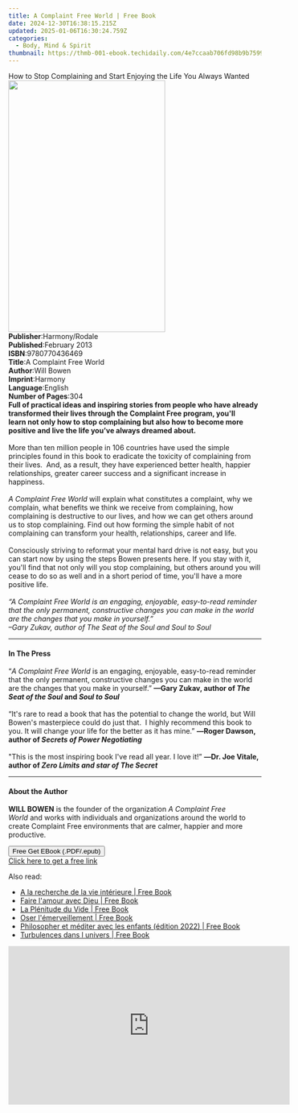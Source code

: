 ```yaml
---
title: A Complaint Free World | Free Book
date: 2024-12-30T16:38:15.215Z
updated: 2025-01-06T16:30:24.759Z
categories:
  - Body, Mind & Spirit
thumbnail: https://thmb-001-ebook.techidaily.com/4e7ccaab706fd98b9b7599dad44568056e9879696fe4ad090966d10b8dd01981.jpg
---
```

<main id="book-container">
  <div class="flex flex-col">
    <div class="book-brief flex-1 py-6 px-4 sm:p-6 md:py-10 md:px-8">
      <!-- brief-->
      <div class="book-brief-main">
        How to Stop Complaining and Start Enjoying the Life You Always Wanted
      </div>
    </div>
    <div
      class="book-meta-info flex-1 grid gap-4 col-start-1 col-end-3 row-start-1 sm:mb-6 sm:grid-cols-4 lg:gap-6 lg:col-start-2 lg:row-end-6 lg:row-span-6 lg:mb-0"
    >
      <div
        class="book-meta-info-left place-content-center mt-4 p-4 text-sm leading-6 col-start-2 col-span-2 dark:text-slate-400"
      >
        <img
          class="w-full h-500 object-cover rounded-lg sm:h-255 sm:col-span-2 lg:col-span-full"
          src="https://img-001-ebook.techidaily.com/b3498e1a97cb40c4b29fe2e1b3db2a6a19a5dda325f4e72644e7f63bdd688107.jpg"
          alt=""
          width="312"
          height="500"
        />
      </div>
      <div
        class="book-meta-info-right mt-2 col-start-1 row-start-2 col-span-3 self-center"
      >
        <!-- meta data  -->
        <div class="flex flex-col px-4 md:px-8">
          <div class="flex-1">
            <strong>Publisher</strong>:<span class="px-2">Harmony/Rodale</span>
          </div>
          <div class="flex-1">
            <strong>Published</strong>:<span class="px-2">February 2013</span>
          </div>
          <div class="flex-1">
            <strong>ISBN</strong>:<span class="px-2">9780770436469</span>
          </div>
          <div class="flex-1">
            <strong>Title</strong>:<span class="px-2"
              >A Complaint Free World</span
            >
          </div>
          <div class="flex-1">
            <strong>Author</strong>:<span class="px-2">Will Bowen</span>
          </div>
          <div class="flex-1">
            <strong>Imprint</strong>:<span class="px-2">Harmony</span>
          </div>
          <div class="flex-1">
            <strong>Language</strong>:<span class="px-2">English</span>
          </div>
          <div class="flex-1">
            <strong>Number of Pages</strong>:<span class="px-2">304</span>
          </div>
        </div>
      </div>
    </div>
    <div class="book-description flex-1 py-6 px-4 sm:p-6 md:py-10 md:px-8">
      <div class="book-description-main">
        <div accordion-content="" id="description">
          <b
            >Full of practical ideas and inspiring stories from people who have
            already transformed their lives through the Complaint Free program,
            you'll learn&nbsp;not only how to stop complaining but also how to
            become more positive and live the life you’ve always dreamed
            about.<br />&nbsp;<br /></b
          >More than ten million people in 106 countries have used the simple
          principles found in this book to eradicate the toxicity of complaining
          from their lives.&nbsp; And, as a result, they have experienced better
          health, happier relationships, greater career success and a
          significant increase in happiness.<br /><i
            ><br />A Complaint Free World</i
          >
          will explain what constitutes a complaint, why we complain, what
          benefits we think we receive from complaining, how complaining is
          destructive to our lives, and how we can get others around us to stop
          complaining. Find out how forming the simple habit of not complaining
          can transform your health, relationships, career and life.
          <br /><br />Consciously striving to reformat your mental hard drive is
          not easy, but you can start now by using the steps Bowen presents
          here. If you stay with it, you'll find that not only will you stop
          complaining, but others around you will cease to do so as well and in
          a short period of time, you'll have a more positive life.&nbsp;<br /><i
            ><br />“<i>A Complaint Free World</i> is an engaging, enjoyable,
            easy-to-read reminder that the only permanent, constructive changes
            you can make in the world are the changes that you make in
            yourself.”<br />
            –Gary Zukav, author of <i>The Seat of the Soul </i>and<i>
              Soul to Soul </i
            ><br
          /></i>
        </div>
        <div class="accordion-fader"></div>
      </div>
    </div>
    <div class="book-excerpts flex-1 py-6 px-4 sm:p-6 md:py-10 md:px-8">
      <!-- excerpts-->
      <div class="book-excerpts-main">
        <hr />
        <h4 class="placeholder placeholder-heading">
          <span>In The Press</span>
        </h4>
        <p>
          “<i>A Complaint Free World</i> is an engaging, enjoyable, easy-to-read
          reminder that the only permanent, constructive changes you can make in
          the world are the changes that you make in yourself.”
          <b>—Gary Zukav, author of <i>The Seat of the Soul </i>and</b
          ><i><b> Soul to Soul&nbsp; </b><br /><br /></i>“It's rare to read a
          book that has the potential to change the world, but Will Bowen's
          masterpiece could do just that.&nbsp; I highly recommend this book to
          you. It will change your life for the better as it has mine.”&nbsp;<b
            ><i>—</i>Roger Dawson, author of<i
              >&nbsp;<i>Secrets of Power Negotiating</i></i
            ></b
          ><br /><i>&nbsp;</i><br />"This is the most inspiring book I've read
          all year. I love it!”&nbsp;<b
            ><i>—</i>Dr. Joe Vitale, author of<i
              >&nbsp;<i>Zero Limits&nbsp;</i>and star of&nbsp;<i
                >The Secret</i
              ></i
            ></b
          >
        </p>
      </div>
    </div>
    <div class="book-about-author flex-1 py-6 px-4 sm:p-6 md:py-10 md:px-8">
      <!-- about author-->
      <div class="book-main-author-main">
        <hr />
        <h4 class="placeholder placeholder-heading">
          <span>About the Author</span>
        </h4>
        <p></p>
        <p>
          <b>WILL BOWEN</b> is the founder of the organization&nbsp;<i
            >A Complaint Free World</i
          >&nbsp;and works with individuals and organizations around the world
          to create Complaint Free environments that are calmer, happier and
          more productive.
        </p>
        <p></p>
      </div>
    </div>
    <div class="book-free-get flex-1 py-6 px-4 sm:p-6 md:py-10 md:px-8">
      <button
        id="btn-free-get"
        class="bg-blue-500 hover:bg-blue-700 text-white font-bold py-2 px-4 rounded"
      >
        Free Get EBook (.PDF/.epub)
      </button>
      <div id="countdown-display" class="px-2 text-lg mt-2"></div>
      <a
        id="free-link"
        class="hidden bg-blue-500 hover:bg-blue-700 text-white font-bold py-2 px-4 rounded"
        href="https://www.ebooks.com/en-us/book/996178/a-complaint-free-world/will-bowen/"
        target="_blank"
        >Click here to get a free link</a
      >
    </div>
    <script>
      let countdownTime = 0;
      let countdownInterval = null;
      document
        .getElementById('btn-free-get')
        .addEventListener('click', startCountdown);
      function startCountdown() {
        countdownTime = new Date().getTime() + 60000 * 3;
        countdownInterval = setInterval(updateCountdown, 1000);
        document.getElementById('btn-free-get').disabled = true;
        document
          .getElementById('btn-free-get')
          .classList.add('bg-gray-500', 'cursor-not-allowed');
      }
      function updateCountdown() {
        let currentTime = new Date().getTime();
        let timeLeft = countdownTime - currentTime;
        let secondsLeft = Math.floor(timeLeft / 1000);
        document.getElementById('countdown-display').innerHTML =
          `Remaining time: ${secondsLeft} seconds.`;
        if (secondsLeft <= 0) {
          clearInterval(countdownInterval);
          document.getElementById('btn-free-get').classList.add('hidden');
          document.getElementById('free-link').classList.remove('hidden');
          document.getElementById('countdown-display').innerHTML = '';
        }
      }
    </script>
  </div>
</main>

<ins class="adsbygoogle"
      style="display:block"
      data-ad-client="ca-pub-7571918770474297"
      data-ad-slot="8358498916"
      data-ad-format="auto"
      data-full-width-responsive="true"></ins>
    

<span class="atpl-alsoreadstyle">Also read:</span>
<div><ul>
<li><a href="https://novels-ebooks.techidaily.com/210347531-9782226388599-a-la-recherche-de-la-vie-interieure/"><u>A la recherche de la vie intérieure | Free Book</u></a></li>
<li><a href="https://novels-ebooks.techidaily.com/210347674-9782226422767-faire-lamour-avec-dieu/"><u>Faire l'amour avec Dieu | Free Book</u></a></li>
<li><a href="https://novels-ebooks.techidaily.com/210347716-9782226421074-la-plenitude-du-vide/"><u>La Plénitude du Vide | Free Book</u></a></li>
<li><a href="https://novels-ebooks.techidaily.com/210347653-9782226422033-oser-lemerveillement/"><u>Oser l'émerveillement | Free Book</u></a></li>
<li><a href="https://novels-ebooks.techidaily.com/210347733-9782226421517-philosopher-et-mediter-avec-les-enfants-edition-2022/"><u>Philosopher et méditer avec les enfants (édition 2022) | Free Book</u></a></li>
<li><a href="https://novels-ebooks.techidaily.com/210347692-9782226422781-turbulences-dans-l-univers/"><u>Turbulences dans l univers | Free Book</u></a></li>
</ul></div>

<!-- affiliate ads begin -->
<iframe width="560" height="315" src="https://www.youtube.com/embed/MPoakxUNf9o?si=S-ppSqzHzN9VrxC7" title="YouTube video player" frameborder="0" allow="accelerometer; autoplay; clipboard-write; encrypted-media; gyroscope; picture-in-picture; web-share" referrerpolicy="strict-origin-when-cross-origin" allowfullscreen></iframe>
<!-- affiliate ads end -->

